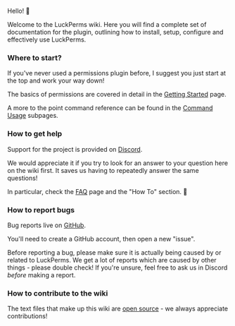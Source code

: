 Hello! :wave:

Welcome to the LuckPerms wiki. Here you will find a complete set of documentation for the plugin, outlining how to install, setup, configure and effectively use LuckPerms.

### Where to start?
If you've never used a permissions plugin before, I suggest you just start at the top and work your way down!

The basics of permissions are covered in detail in the [Getting Started](Usage) page.

A more to the point command reference can be found in the [Command Usage](Command-Usage) subpages.

### How to get help

Support for the project is provided on [Discord](https://discord.gg/luckperms).

We would appreciate it if you try to look for an answer to your question here on the wiki first. It saves us having to repeatedly answer the same questions!

In particular, check the [FAQ](FAQ) page and the "How To" section. 🙂

### How to report bugs

Bug reports live on [GitHub](https://github.com/lucko/LuckPerms/issues).

You'll need to create a GitHub account, then open a new "issue".

Before reporting a bug, please make sure it is actually being caused by or related to LuckPerms. We get a lot of reports which are caused by other things - please double check! If you're unsure, feel free to ask us in Discord *before* making a report.

### How to contribute to the wiki

The text files that make up this wiki are [open source](https://github.com/LuckPerms/wiki) - we always appreciate contributions!